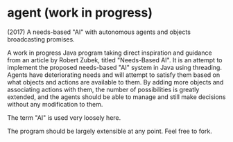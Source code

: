 # agent (work in progress)
(2017) A needs-based "AI" with autonomous agents and objects broadcasting promises.

A work in progress Java program taking direct inspiration and guidance from an article by Robert Zubek, titled "Needs-Based AI". It is an attempt to implement the proposed needs-based "AI" system in Java using threading. Agents have deteriorating needs and will attempt to satisfy them based on what objects and actions are available to them. By adding more objects and associating actions with them, the number of possibilities is greatly extended, and the agents should be able to manage and still make decisions without any modification to them.

The term "AI" is used very loosely here.

The program should be largely extensible at any point. Feel free to fork.
